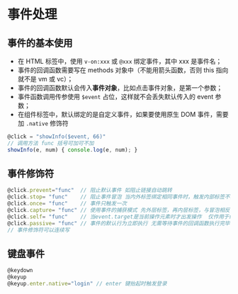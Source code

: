 # 事件处理

## 事件的基本使用

- 在 HTML 标签中，使用 `v-on:xxx` 或 `@xxx` 绑定事件，其中 xxx 是事件名；
- 事件的回调函数需要写在 methods 对象中（不能用箭头函数，否则 this 指向就不是 vm 或 vc）；
- 事件的回调函数默认会传入**事件对象**，比如点击事件对象，是第一个参数；
- 事件函数调用传参使用 `$event` 占位，这样就不会丢失默认传入的 event 参数；
- 在组件标签中，默认绑定的是自定义事件，如果要使用原生 DOM 事件，需要加 `.native` 修饰符

```javascript
@click = "showInfo($event, 66)"
// 调用方法 func 括号可加可不加
showInfo(e, num) { console.log(e, num); }
```

## 事件修饰符

```javascript
@click.prevent="func"  // 阻止默认事件 如阻止链接自动跳转
@click.stop= "func"    // 阻止事件冒泡 当内外标签绑定相同事件时，触发内部标签不会同时触发外部标签
@click.once= "func"    // 事件只触发一次
@click.capture= "func" // 使用事件的捕获模式 先外层标签，再内层标签，与冒泡相反
@click.self= "func"    // 当event.target是当前操作元素时才出发操作  仅作用于绑定事件的标签，点击其内部标签无作用
@click.passive= "func" // 事件的默认行为立即执行 无需等待事件的回调函数执行完毕（有可能事件回调执行时间很长）
// 事件修饰符可以连续写
```

## 键盘事件

```javascript
@keydown
@keyup
@keyup.enter.native="login" // enter 键抬起时触发登录
```
